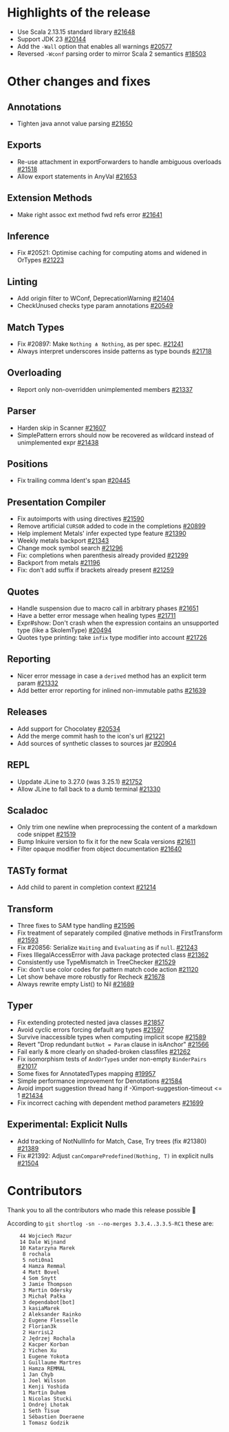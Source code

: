 # Highlights of the release

- Use Scala 2.13.15 standard library [#21648](https://github.com/scala/scala3/pull/21648)
- Support JDK 23 [#20144](https://github.com/scala/scala3/pull/20144)
- Add the `-Wall` option that enables all warnings [#20577](https://github.com/scala/scala3/pull/20577)
- Reversed `-Wconf` parsing order to mirror Scala 2 semantics [#18503](https://github.com/scala/scala3/pull/18503)

# Other changes and fixes

## Annotations

- Tighten java annot value parsing [#21650](https://github.com/scala/scala3/pull/21650)

## Exports

- Re-use attachment in exportForwarders to handle ambiguous overloads [#21518](https://github.com/scala/scala3/pull/21518)
- Allow export statements in AnyVal [#21653](https://github.com/scala/scala3/pull/21653)

## Extension Methods

- Make right assoc ext method fwd refs error [#21641](https://github.com/scala/scala3/pull/21641)

## Inference

- Fix #20521: Optimise caching for computing atoms and widened in OrTypes [#21223](https://github.com/scala/scala3/pull/21223)

## Linting

- Add origin filter to WConf, DeprecationWarning [#21404](https://github.com/scala/scala3/pull/21404)
- CheckUnused checks type param annotations [#20549](https://github.com/scala/scala3/pull/20549)

## Match Types

- Fix #20897: Make `Nothing ⋔ Nothing`, as per spec. [#21241](https://github.com/scala/scala3/pull/21241)
- Always interpret underscores inside patterns as type bounds [#21718](https://github.com/scala/scala3/pull/21718)

## Overloading

- Report only non-overridden unimplemented members [#21337](https://github.com/scala/scala3/pull/21337)

## Parser

- Harden skip in Scanner [#21607](https://github.com/scala/scala3/pull/21607)
- SimplePattern errors should now be recovered as wildcard instead of unimplemented expr [#21438](https://github.com/scala/scala3/pull/21438)

## Positions

- Fix trailing comma Ident's span [#20445](https://github.com/scala/scala3/pull/20445)

## Presentation Compiler

- Fix autoimports with using directives [#21590](https://github.com/scala/scala3/pull/21590)
- Remove artificial `CURSOR` added to code in the completions [#20899](https://github.com/scala/scala3/pull/20899)
- Help implement Metals' infer expected type feature [#21390](https://github.com/scala/scala3/pull/21390)
- Weekly metals backport [#21343](https://github.com/scala/scala3/pull/21343)
- Change mock symbol search [#21296](https://github.com/scala/scala3/pull/21296)
- Fix: completions when parenthesis already provided [#21299](https://github.com/scala/scala3/pull/21299)
- Backport from metals [#21196](https://github.com/scala/scala3/pull/21196)
- Fix: don't add suffix if brackets already present [#21259](https://github.com/scala/scala3/pull/21259)

## Quotes

- Handle suspension due to macro call in arbitrary phases [#21651](https://github.com/scala/scala3/pull/21651)
- Have a better error message when healing types [#21711](https://github.com/scala/scala3/pull/21711)
- Expr#show: Don't crash when the expression contains an unsupported type (like a SkolemType) [#20494](https://github.com/scala/scala3/pull/20494)
- Quotes type printing: take `infix` type modifier into account [#21726](https://github.com/scala/scala3/pull/21726)

## Reporting

- Nicer error message in case a `derived` method has an explicit term param [#21332](https://github.com/scala/scala3/pull/21332)
- Add better error reporting for inlined non-immutable paths [#21639](https://github.com/scala/scala3/pull/21639)

## Releases

- Add support for Chocolatey [#20534](https://github.com/scala/scala3/pull/20534)
- Add the merge commit hash to the icon's url [#21221](https://github.com/scala/scala3/pull/21221)
- Add sources of synthetic classes to sources jar [#20904](https://github.com/scala/scala3/pull/20904)

## REPL

- Uppdate JLine to 3.27.0 (was 3.25.1) [#21752](https://github.com/scala/scala3/pull/21752)
- Allow JLine to fall back to a dumb terminal [#21330](https://github.com/scala/scala3/pull/21330)

## Scaladoc

- Only trim one newline when preprocessing the content of a markdown code snippet [#21519](https://github.com/scala/scala3/pull/21519)
- Bump Inkuire version to fix it for the new Scala versions [#21611](https://github.com/scala/scala3/pull/21611)
- Filter opaque modifier from object documentation [#21640](https://github.com/scala/scala3/pull/21640)

## TASTy format

- Add child to parent in completion context [#21214](https://github.com/scala/scala3/pull/21214)

## Transform

- Three fixes to SAM type handling [#21596](https://github.com/scala/scala3/pull/21596)
- Fix treatment of separately compiled @native methods in FirstTransform [#21593](https://github.com/scala/scala3/pull/21593)
- Fix #20856: Serialize `Waiting` and `Evaluating` as if `null`. [#21243](https://github.com/scala/scala3/pull/21243)
- Fixes IllegalAccessError with Java package protected class [#21362](https://github.com/scala/scala3/pull/21362)
- Consistently use TypeMismatch in TreeChecker [#21529](https://github.com/scala/scala3/pull/21529)
- Fix: don't use color codes for pattern match code action [#21120](https://github.com/scala/scala3/pull/21120)
- Let show behave more robustly for Recheck [#21678](https://github.com/scala/scala3/pull/21678)
- Always rewrite empty List() to Nil [#21689](https://github.com/scala/scala3/pull/21689)

## Typer

- Fix extending protected nested java classes [#21857](https://github.com/scala/scala3/pull/21857)
- Avoid cyclic errors forcing default arg types [#21597](https://github.com/scala/scala3/pull/21597)
- Survive inaccessible types when computing implicit scope [#21589](https://github.com/scala/scala3/pull/21589)
- Revert "Drop redundant `butNot = Param` clause in isAnchor" [#21566](https://github.com/scala/scala3/pull/21566)
- Fail early & more clearly on shaded-broken classfiles [#21262](https://github.com/scala/scala3/pull/21262)
- Fix isomorphism tests of `AndOrType`s under non-empty `BinderPairs` [#21017](https://github.com/scala/scala3/pull/21017)
- Some fixes for AnnotatedTypes mapping [#19957](https://github.com/scala/scala3/pull/19957)
- Simple performance improvement for Denotations [#21584](https://github.com/scala/scala3/pull/21584)
- Avoid import suggestion thread hang if -Ximport-suggestion-timeout <= 1 [#21434](https://github.com/scala/scala3/pull/21434)
- Fix incorrect caching with dependent method parameters [#21699](https://github.com/scala/scala3/pull/21699)

## Experimental: Explicit Nulls

- Add tracking of NotNullInfo for Match, Case, Try trees (fix #21380) [#21389](https://github.com/scala/scala3/pull/21389)
- Fix #21392: Adjust `canComparePredefined(Nothing, T)` in explicit nulls [#21504](https://github.com/scala/scala3/pull/21504)

# Contributors

Thank you to all the contributors who made this release possible 🎉

According to `git shortlog -sn --no-merges 3.3.4..3.3.5-RC1` these are:

```
    44 Wojciech Mazur
    14 Dale Wijnand
    10 Katarzyna Marek
     8 rochala
     5 noti0na1
     4 Hamza Remmal
     4 Matt Bovel
     4 Som Snytt
     3 Jamie Thompson
     3 Martin Odersky
     3 Michał Pałka
     3 dependabot[bot]
     3 kasiaMarek
     2 Aleksander Rainko
     2 Eugene Flesselle
     2 Florian3k
     2 HarrisL2
     2 Jędrzej Rochala
     2 Kacper Korban
     2 Yichen Xu
     1 Eugene Yokota
     1 Guillaume Martres
     1 Hamza REMMAL
     1 Jan Chyb
     1 Joel Wilsson
     1 Kenji Yoshida
     1 Martin Duhem
     1 Nicolas Stucki
     1 Ondrej Lhotak
     1 Seth Tisue
     1 Sébastien Doeraene
     1 Tomasz Godzik
```
